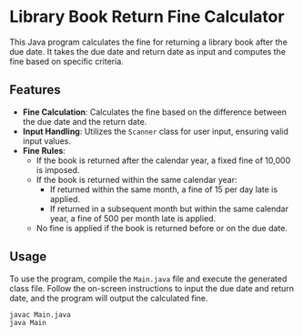 # Library Book Return Fine Calculator

This Java program calculates the fine for returning a library book after the due date. It takes the due date and return date as input and computes the fine based on specific criteria.

## Features

- **Fine Calculation**: Calculates the fine based on the difference between the due date and the return date.
- **Input Handling**: Utilizes the `Scanner` class for user input, ensuring valid input values.
- **Fine Rules**:
    - If the book is returned after the calendar year, a fixed fine of 10,000 is imposed.
    - If the book is returned within the same calendar year:
        - If returned within the same month, a fine of 15 per day late is applied.
        - If returned in a subsequent month but within the same calendar year, a fine of 500 per month late is applied.
    - No fine is applied if the book is returned before or on the due date.

## Usage

To use the program, compile the `Main.java` file and execute the generated class file. Follow the on-screen instructions to input the due date and return date, and the program will output the calculated fine.

```bash
javac Main.java
java Main
